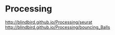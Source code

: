 Processing
==========
http://blindbird.github.io/Processing/seurat
<br/>
http://blindbird.github.io/Processing/bouncing_Balls

